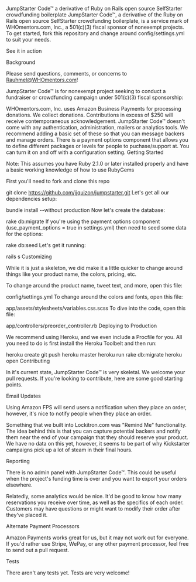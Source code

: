 JumpStarter Code™ a derivative of Ruby on Rails open source SelfStarter crowdfunding boilerplate
JumpStarter Code™, a derivative of the Ruby on Rails open source SelfStarter crowdfunding boilerplate, is a service mark of WHOmentors.com, Inc., a 501(c)(3) fiscal sponsor of nonexempt projects. To get started, fork this repository and change around config/settings.yml to suit your needs.

See it in action

Background

Please send questions, comments, or concerns to Rauhmel@WHOmentors.com!

JumpStarter Code™ is for nonexempt project seeking to conduct a fundraiser or crowdfunding campaign under 501(c)(3) fiscal sponsorship:

WHOmentors.com, Inc. uses Amazon Business Payments for processing donations.
We collect donations. Contributions in excess of $250 will receive contemporaneous acknowledgement.
JumpStarter Code™ doesn't come with any authentication, administration, mailers or analytics tools. We recommend adding a basic set of these so that you can message backers and manage orders.
There is a payment options component that allows you to define different packages or levels for people to puchase/support at. You can turn it on and off with a configuration setting.
Getting Started

Note: This assumes you have Ruby 2.1.0 or later installed properly and have a basic working knowledge of how to use RubyGems

First you'll need to fork and clone this repo

git clone https://github.com/jjquizon/jumpstarter.git
Let's get all our dependencies setup:

bundle install --without production
Now let's create the database:

rake db:migrate
If you're using the payment options component (use_payment_options = true in settings.yml) then need to seed some data for the options:

rake db:seed
Let's get it running:

rails s
Customizing

While it is just a skeleton, we did make it a little quicker to change around things like your product name, the colors, pricing, etc.

To change around the product name, tweet text, and more, open this file:

config/settings.yml
To change around the colors and fonts, open this file:

app/assets/stylesheets/variables.css.scss
To dive into the code, open this file:

app/controllers/preorder_controller.rb
Deploying to Production

We recommend using Heroku, and we even include a Procfile for you. All you need to do is first install the Heroku Toolbelt and then run:

heroku create
git push heroku master
heroku run rake db:migrate
heroku open
Contributing

In it's current state, JumpStarter Code™ is very skeletal. We welcome your pull requests. If you're looking to contribute, here are some good starting points.

Email Updates

Using Amazon FPS will send users a notification when they place an order, however, it's nice to notify people when they place an order.

Something that we built into Lockitron.com was "Remind Me" functionality. The idea behind this is that you can capture potential backers and notify them near the end of your campaign that they should reserve your product. We have no data on this yet, however, it seems to be part of why Kickstarter campaigns pick up a lot of steam in their final hours.

Reporting

There is no admin panel with JumpStarter Code™. This could be useful when the project's funding time is over and you want to export your orders elsewhere.

Relatedly, some analytics would be nice. It'd be good to know how many reservations you receive over time, as well as the specifics of each order. Customers may have questions or might want to modify their order after they've placed it.

Alternate Payment Processors

Amazon Payments works great for us, but it may not work out for everyone. If you'd rather use Stripe, WePay, or any other payment processor, feel free to send out a pull request.

Tests

There aren't any tests yet. Tests are very welcome!
